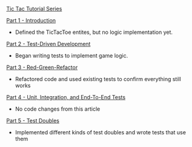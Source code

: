 [Tic Tac Tutorial Series](https://philchuang.com/tic-tac-tutorial/)

[Part 1 - Introduction](https://philchuang.com/tic-tac-tutorial-introduction/)
* Defined the TicTacToe entites, but no logic implementation yet.

[Part 2 - Test-Driven Development](https://philchuang.com/tic-tac-tutorial-test-driven-development/)
* Began writing tests to implement game logic.

[Part 3 - Red-Green-Refactor](https://philchuang.com/tic-tac-tutorial-red-green-refactor/)
* Refactored code and used existing tests to confirm everything still works

[Part 4 - Unit, Integration, and End-To-End Tests](https://philchuang.com/tic-tac-tutorial-unit-integration-end-to-end-tests/)
* No code changes from this article

[Part 5 - Test Doubles](https://philchuang.com/tic-tac-tutorial-test-doubles/)
* Implemented different kinds of test doubles and wrote tests that use them
